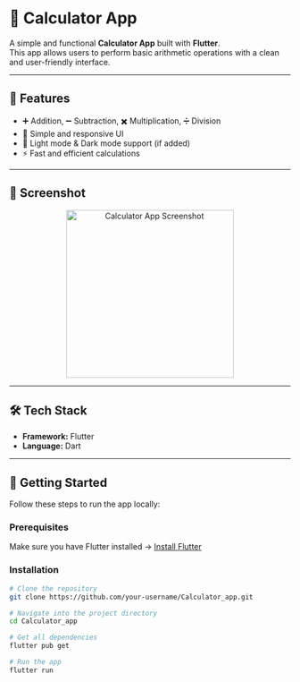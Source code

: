 # 🧮 Calculator App  

A simple and functional **Calculator App** built with **Flutter**.  
This app allows users to perform basic arithmetic operations with a clean and user-friendly interface.  

---

## 🚀 Features  
- ➕ Addition, ➖ Subtraction, ✖️ Multiplication, ➗ Division  
- 📱 Simple and responsive UI  
- 🎨 Light mode & Dark mode support (if added)  
- ⚡ Fast and efficient calculations  

---

## 📸 Screenshot  

<p align="center">
  <img src="https://github.com/user-attachments/assets/172c1719-9d52-481c-9d5d-585407b86db9" width="300" alt="Calculator App Screenshot">
</p>

---

## 🛠️ Tech Stack  
- **Framework:** Flutter  
- **Language:** Dart  

---

## 🏁 Getting Started  

Follow these steps to run the app locally:  

### Prerequisites  
Make sure you have Flutter installed → [Install Flutter](https://docs.flutter.dev/get-started/install)  

### Installation  
```bash
# Clone the repository
git clone https://github.com/your-username/Calculator_app.git  

# Navigate into the project directory
cd Calculator_app  

# Get all dependencies
flutter pub get  

# Run the app
flutter run  
